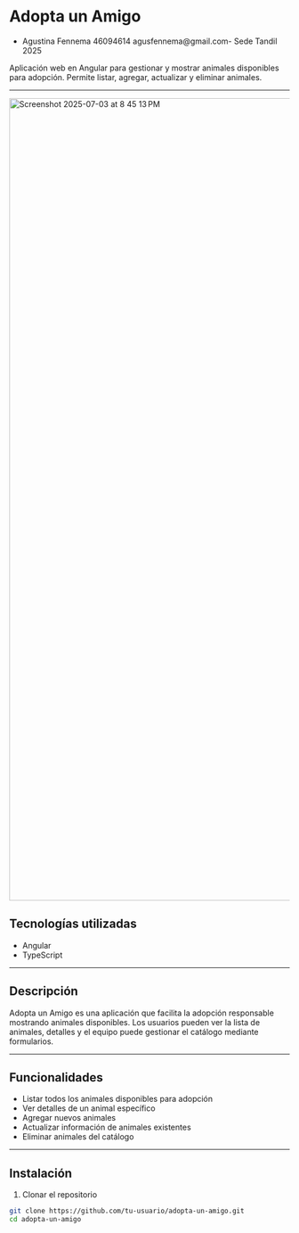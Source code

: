 # Adopta un Amigo
* Agustina Fennema 46094614 agusfennema@gmail.com- Sede Tandil 2025 

Aplicación web en Angular para gestionar y mostrar animales disponibles para adopción. Permite listar, agregar, actualizar y eliminar animales.


---
<img width="1440" alt="Screenshot 2025-07-03 at 8 45 13 PM" src="https://github.com/user-attachments/assets/3b1c0eba-bbc1-4a90-9dff-976fb95a6279" />

## Tecnologías utilizadas

- Angular  
- TypeScript  

---

## Descripción

Adopta un Amigo es una aplicación que facilita la adopción responsable mostrando animales disponibles. Los usuarios pueden ver la lista de animales, detalles y el equipo puede gestionar el catálogo mediante formularios.

---

## Funcionalidades

- Listar todos los animales disponibles para adopción  
- Ver detalles de un animal específico  
- Agregar nuevos animales  
- Actualizar información de animales existentes  
- Eliminar animales del catálogo  

---

## Instalación

1. Clonar el repositorio  
```bash
git clone https://github.com/tu-usuario/adopta-un-amigo.git
cd adopta-un-amigo
